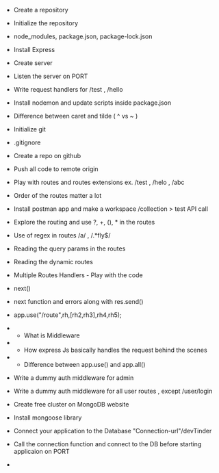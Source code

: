 - Create a repository 
- Initialize the repository
- node_modules, package.json, package-lock.json
- Install Express
- Create server
- Listen the server on PORT
- Write request handlers for /test , /hello
- Install nodemon and update scripts inside package.json
- Difference between caret and tilde ( ^ vs ~ )

- Initialize git
- .gitignore
- Create a repo on github
- Push all code to remote origin
- Play with routes and routes extensions ex. /test , /helo , /abc
- Order of the routes matter a lot
- Install postman app and make a workspace /collection > test API call
- Explore the routing and use ?, +, (), * in the routes
- Use of regex in routes /a/ , /.*fly$/
- Reading the query params in the routes
- Reading the dynamic routes    

- Multiple Routes Handlers - Play with the code 
- next()
- next function and errors along with res.send()
- app.use("/route",rh,[rh2,rh3],rh4,rh5);
- * What is Middleware 
- * How express Js basically handles the request behind the scenes
- * Difference between app.use() and app.all()
- Write a dummy auth middleware for admin
- Write a dummy auth middleware for all user routes , except /user/login

- Create free cluster on MongoDB website
- Install mongoose library
- Connect your application to the Database "Connection-url"/devTinder
- Call the connection function and connect to the DB before starting applicaion on PORT
- 
